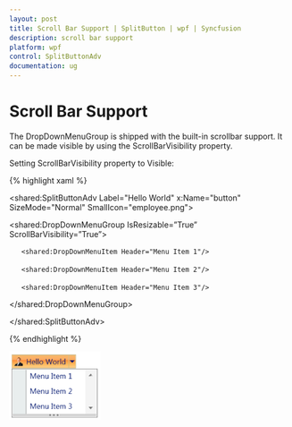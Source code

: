 ```yaml
---
layout: post
title: Scroll Bar Support | SplitButton | wpf | Syncfusion
description: scroll bar support
platform: wpf
control: SplitButtonAdv
documentation: ug
---
```


# Scroll Bar Support

The DropDownMenuGroup is shipped with the built-in scrollbar support. It can be made visible by using the ScrollBarVisibility property.

Setting ScrollBarVisibility property to Visible:


{% highlight xaml %}

<shared:SplitButtonAdv Label="Hello World" x:Name="button" SizeMode="Normal" SmallIcon="employee.png">

   <shared:DropDownMenuGroup IsResizable=”True” ScrollBarVisibility=”True”>

       <shared:DropDownMenuItem Header="Menu Item 1"/>

       <shared:DropDownMenuItem Header="Menu Item 2"/>

       <shared:DropDownMenuItem Header="Menu Item 3"/>

   </shared:DropDownMenuGroup>

</shared:SplitButtonAdv>

{% endhighlight %}


![](Scroll-Bar-Support_images/Scroll-Bar-Support_img1.png)

